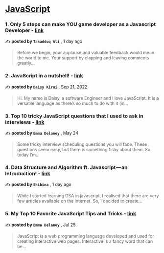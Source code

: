 
<h1><a href=https://medium.com/tag/javascript-development/recommended target="_blank" rel="noopener noreferrer">JavaScript</a></h1>
<h3>1. Only 5 steps can make YOU game developer as a Javascript Developer - <a href=https://medium.com/@codeculturepro/only-5-steps-can-make-you-game-developer-as-a-javascript-developer-a6484f50dc9a?source=tag_recommended_feed---------0-84----------javascript_development----------c1187984_37b1_4904_922d_19cf6b7c364f------- target="_blank" rel="noopener noreferrer">link</a></h3>

✍️ **posted by `Tasadduq Ali`** <date> , 1 day ago</date>

<blockquote>Before we begin, your applause and valuable feedback would mean the world to me. Your support by clapping and leaving comments greatly…</blockquote>

<h3>2. JavaScript in a nutshell! - <a href=https://medium.com/@daisykkirui/javascript-in-a-nutshell-669dab5b6e78?source=tag_recommended_feed---------1-107----------javascript_development----------c1187984_37b1_4904_922d_19cf6b7c364f------- target="_blank" rel="noopener noreferrer">link</a></h3>

✍️ **posted by `Daisy Kirui`** <date> , Sep 21, 2022</date>

<blockquote>Hi. My name is Daisy, a software Engineer and I love JavaScript. It is a versatile language as there’s so much to do with it (in…</blockquote>

<h3>3. Top 10 tricky JavaScript questions that I used to ask in interviews - <a href=https://medium.com/@emma-delaney/top-10-tricky-javascript-questions-that-i-used-to-ask-in-interviews-2cb3912271a9?source=tag_recommended_feed---------2-85----------javascript_development----------c1187984_37b1_4904_922d_19cf6b7c364f------- target="_blank" rel="noopener noreferrer">link</a></h3>

✍️ **posted by `Emma Delaney`** <date> , May 24</date>

<blockquote>Some tricky interview scheduling questions you will face. These questions seem easy, but there is something fishy about them. So today I’m…</blockquote>

<h3>4. Data Structure and Algorithm ft. Javascript — an Introduction! - <a href=https://medium.com/@shibinashibi1507/data-structure-and-algorithm-ft-javascript-an-introduction-4d2ae01ff61?source=tag_recommended_feed---------3-84----------javascript_development----------c1187984_37b1_4904_922d_19cf6b7c364f------- target="_blank" rel="noopener noreferrer">link</a></h3>

✍️ **posted by `Shibina`** <date> , 1 day ago</date>

<blockquote>While I started learning DSA in javascript, I realised that there are very few articles available on the internet. So, I decided to create…</blockquote>

<h3>5. My Top 10 Favorite JavaScript Tips and Tricks - <a href=https://medium.com/@emma-delaney/my-top-10-favorite-javascript-tips-and-tricks-bf0ec0b9bf1d?source=tag_recommended_feed---------4-85----------javascript_development----------c1187984_37b1_4904_922d_19cf6b7c364f------- target="_blank" rel="noopener noreferrer">link</a></h3>

✍️ **posted by `Emma Delaney`** <date> , Jul 25</date>

<blockquote>JavaScript is a web programming language developed and used for creating interactive web pages. Interactive is a fancy word that can be…</blockquote>

